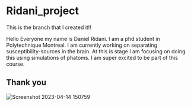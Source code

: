 # Ridani_project
This is the branch that I created it!!

Hello Everyone my name is Daniel Ridani. I am a phd student in Polytechnique Montreal. I am currently working on separating susceptibility-sources in the brain. At this is stage I am focusing on doing this using simulations of phatoms. I am super excited to be part of this course.
## Thank you
![Screenshot 2023-04-14 150759](https://github.com/brainhack-school2023/Ridani_project/assets/77506715/9dbdbbfd-f778-4467-9367-75fc6c6c311b)

